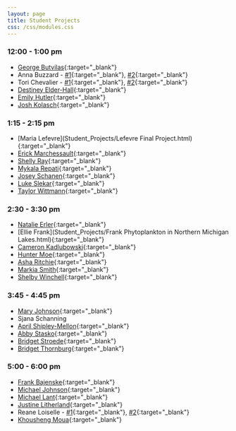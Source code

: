 ```yaml
---
layout: page
title: Student Projects
css: /css/modules.css
---
```


### 12:00 - 1:00 pm
* [George Butvilas](Student_Projects/Butvilas_FinalProject.html){:target="_blank"}
* Anna Buzzard - [#1](Student_Projects/BuzzardA_FinalProject_Presentation.html){:target="_blank"}, [#2](Student_Projects/BuzzardA_FinalProject.html){:target="_blank"}
* Tori Chevalier - [#1](Student_Projects/Chevalier_SizebySex1.html){:target="_blank"}, [#2](Student_Projects/Chevalier_SexandFoodSource1.html){:target="_blank"}
* [Destiney Elder-Hall](Student_Projects/Elder-Hall_FinalProject.html){:target="_blank"}
* [Emily Hutler](Student_Projects/Hutler_Project_1.html){:target="_blank"}
* [Josh Kolasch](Student_Projects/Kolasch-Final-Project.html){:target="_blank"}

### 1:15 - 2:15 pm
* [Maria Lefevre](Student_Projects/Lefevre Final Project.html){:target="_blank"}
* [Erick Marchessault](Student_Projects/Marchessault_final.html){:target="_blank"}
* [Shelly Ray](Student_Projects/Ray_FinalProject.html){:target="_blank"}
* [Mykala Repati](Student_Projects/RepatiProjectSnap.html){:target="_blank"}
* [Josey Schanen](Student_Projects/Schanen_FinalProject.html){:target="_blank"}
* [Luke Slekar](Student_Projects/Slekar_FINALPROJECT.html){:target="_blank"}
* [Taylor Wittmann](Student_Projects/Wittmann_FinalProject.html){:target="_blank"}

### 2:30 - 3:30 pm
* [Natalie Erler](Student_Projects/Erler_FinalProject.html){:target="_blank"}
* [Ellie Frank](Student_Projects/Frank Phytoplankton in Northern Michigan Lakes.html){:target="_blank"}
* [Cameron Kadlubowski](Student_Projects/Kadlubowski_FinalProject.html){:target="_blank"}
* [Hunter Moe](Student_Projects/MoeFinal2.html){:target="_blank"}
* [Asha Ritchie](Student_Projects/Ritchie_FinalProject.html){:target="_blank"}
* [Markia Smith](Student_Projects/Smith_FinalProject.html){:target="_blank"}
* [Shelby Winchell](Student_Projects/Winchell_Final-Project.html){:target="_blank"}

### 3:45 - 4:45 pm
* [Mary Johnson](Student_Projects/JohnsonMary_FinalProjectPlastics.html){:target="_blank"}
* Sjana Schanning
* [April Shipley-Mellon](Student_Projects/S-M_FinalProject.html){:target="_blank"}
* [Abby Stasko](Student_Projects/Stasko_FinalProj.html){:target="_blank"}
* [Bridget Stroede](Student_Projects/Stroede-mth-250-Final.html){:target="_blank"}
* [Bridget Thornburg](Student_Projects/Thornburg.Bridget_Final.Project.html){:target="_blank"}

### 5:00 - 6:00 pm
* [Frank Bajenske](Student_Projects/BajenskeFinal.html){:target="_blank"}
* [Michael Johnson](Student_Projects/JohnsonM_Reef_project.html){:target="_blank"}
* [Michael Lant](Student_Projects/Lant_PresentationGraphs.html){:target="_blank"}
* [Justine Litherland](Student_Projects/Litherland_Bleaching.html){:target="_blank"}
* Reane Loiselle - [#1](Student_Projects/Loiselle_Final-Project.html){:target="_blank"}, [#2](Student_Projects/Loiselle_Final_Project2.html){:target="_blank"}
* [Khousheng Moua](Student_Projects/Moua_K_Final_Project.html){:target="_blank"}